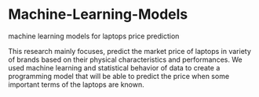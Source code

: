 # Machine-Learning-Models
machine learning models for laptops price prediction

This research mainly focuses, predict the market price of laptops in variety of brands based on their physical characteristics and performances. We used machine learning and statistical behavior of data to create a programming model that will be able to predict the price when some important terms of the laptops are known.
